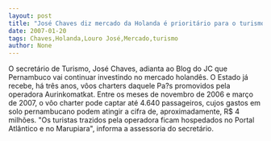 ```yaml
---
layout: post
title: "José Chaves diz mercado da Holanda é prioritário para o turismo local"
date: 2007-01-20
tags: Chaves,Holanda,Louro José,Mercado,turismo
author: None
---
```

O secretário de Turismo, José Chaves, adianta ao Blog do JC que Pernambuco vai continuar investindo no mercado holandês.
O Estado já recebe, há três anos, vôos charters daquele Pa?s promovidos pela operadora Aurinkomatkat.
Entre os meses de novembro de 2006 e março de 2007, o vôo charter pode captar até 4.640 passageiros, cujos gastos em solo pernambucano podem atingir a cifra de, aproximadamente, R$ 4 milhões.
\"Os turistas trazidos pela operadora ficam hospedados no Portal Atlântico
 e no Marupiara\", informa a assessoria do secretário. 